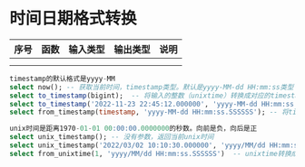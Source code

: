 # 时间日期格式转换

| 序号 | 函数 | 输入类型 | 输出类型 | 说明 |
| ---- | ---- | -------- | -------- | ---- |
|      |      |          |          |      |
|      |      |          |          |      |


```sql
timestamp的默认格式是yyyy-MM
select now(); -- 获取当前时间，timestamp类型。默认是yyyy-MM-dd HH:mm:ss类型
select to_timestamp(bigint);  -- 将输入的整数（unixtime）转换成对应的timestamp。默认日期格式是yyyy-MM-dd HH:mm:ss.SSSSSS
select to_timestamp('2022-11-23 22:45:12.000000', 'yyyy-MM-dd HH:mm:ss.SSSSSS'); -- 将字符类型的时间，转换成timestamp类型时间，第二个参数是字符串格式
select from_timestamp(timestamp, 'yyyy-MM-dd HH:mm:ss.SSSSSS'); -- 将timestamp类型转换成字符串类型，第二个参数是输出字符串格式  

unix时间是距离1970-01-01 00:00:00.0000000的秒数。向前是负，向后是正
select unix_timestamp(); -- 没有参数，返回当前unix时间
select unix_timestamp('2022/03/02 10:10:30.000000', 'yyyy/MM/dd HH:mm:ss.SSSSSS'); -- 将字符串转换成unix时间
select from_unixtime(1, 'yyyy/MM/dd HH:mm:ss.SSSSSS')  -- unixtime转换成指定格式的字符串，如果没有指定字符串格式，默认格式是yyyy-MM-dd HH:mm:ss.SSSSSS

```

